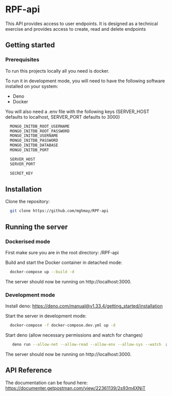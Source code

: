 # RPF-api

This API provides access to user endpoints. It is designed as a technical exercise and provides access to create, read and delete endpoints

## Getting started

### Prerequisites

To run this projects locally all you need is docker.

To run it in development mode, you will need to have the following software installed on your system:

- Deno
- Docker

You will also need a .env file with the following keys (SERVER_HOST defaults to localhost, SERVER_PORT defaults to 3000)

```bash
  MONGO_INITDB_ROOT_USERNAME
  MONGO_INITDB_ROOT_PASSWORD
  MONGO_INITDB_USERNAME
  MONGO_INITDB_PASSWORD
  MONGO_INITDB_DATABASE
  MONGO_INITDB_PORT

  SERVER_HOST
  SERVER_PORT

  SECRET_KEY
```

## Installation

Clone the repository:

```bash
  git clone https://github.com/mghmay/RPF-api
```

## Running the server

### Dockerised mode

First make sure you are in the root directory: /RPF-api

Build and start the Docker container in detached mode:

```bash
  docker-compose up --build -d
```

The server should now be running on http://localhost:3000.

### Development mode

Install deno:
https://deno.com/manual@v1.33.4/getting_started/installation

Start the server in development mode:

```bash
  docker-compose -f docker-compose.dev.yml up -d
```

Start deno (allow necessary permissions and watch for changes)

```bash
   deno run --allow-net --allow-read --allow-env --allow-sys --watch  app/server.ts
```

The server should now be running on http://localhost:3000.

## API Reference

The documentation can be found here: https://documenter.getpostman.com/view/22361139/2s93m4XNiT
